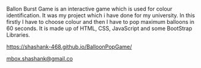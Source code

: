 Ballon Burst Game is an interactive game which is used for colour identification. It was my project which i have done for my university. In this firstly I have to choose colour and then I have to pop maximum balloons in 60 seconds. It is made up of HTML, CSS, JavaScript and some BootStrap Libraries.

https://shashank-468.github.io/BalloonPopGame/

mbox.shashank@gmail.co
